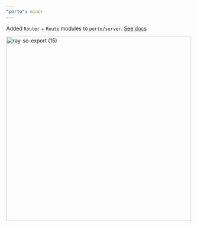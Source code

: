 ```yaml
---
"porto": minor
---
```


Added `Router` + `Route` modules to `porto/server`. [See docs](https://porto.sh/sdk/api/router)

<img width="500px" alt="ray-so-export (15)" src="https://github.com/user-attachments/assets/4fc5bc98-8922-4a03-afe0-158a23697b0c" />
